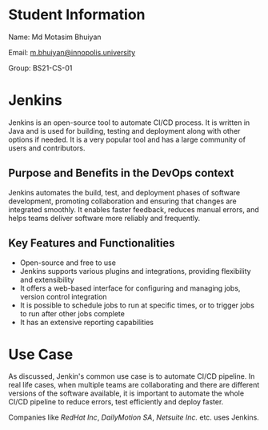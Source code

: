 # Student Information
Name: Md Motasim Bhuiyan

Email: m.bhuiyan@innopolis.university

Group: BS21-CS-01

# Jenkins

Jenkins is an open-source tool to automate CI/CD process. It is written in Java and is used for building, testing and deployment along with other options if needed. It is a very popular tool and has a large community of users and contributors.

## Purpose and Benefits in the DevOps context
Jenkins automates the build, test, and deployment phases of software development, promoting collaboration and ensuring that changes are integrated smoothly. It enables faster feedback, reduces manual errors, and helps teams deliver software more reliably and frequently.

## Key Features and Functionalities
- Open-source and free to use
- Jenkins supports various plugins and integrations, providing flexibility and extensibility
- It offers a web-based interface for configuring and managing jobs, version control integration
- It is possible to schedule jobs to run at specific times, or to trigger jobs to run after other jobs complete
- It has an extensive reporting capabilities

# Use Case 
As discussed, Jenkin's common use case is to automate CI/CD pipeline. In real life cases, when multiple teams are collaborating and there are different versions of the software available, it is important to automate the whole CI/CD pipeline to reduce errors, test efficiently and deploy faster.

Companies like *RedHat Inc*, *DailyMotion SA*, *Netsuite Inc.* etc. uses Jenkins.